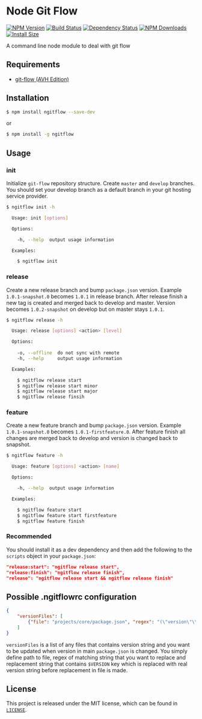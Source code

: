 # Node Git Flow

[![NPM Version](https://badge.fury.io/js/ngitflow.svg)](https://www.npmjs.com/package/ngitflow)
[![Build Status](https://travis-ci.org/xbranch/ngitflow.svg?branch=develop)](https://travis-ci.org/xbranch/ngitflow)
[![Dependency Status](https://david-dm.org/xbranch/ngitflow.svg)](https://david-dm.org/xbranch/ngitflow)
[![NPM Downloads](https://img.shields.io/npm/dm/ngitflow.svg?style=flat)](https://npmcharts.com/compare/ngitflow?minimal=true)
[![Install Size](https://packagephobia.now.sh/badge?p=ngitflow)](https://packagephobia.now.sh/result?p=ngitflow)

A command line node module to deal with git flow

## Requirements
- [git-flow (AVH Edition)](https://github.com/petervanderdoes/gitflow-avh)

## Installation

```bash
$ npm install ngitflow --save-dev
```

or 

```bash
$ npm install -g ngitflow
```

## Usage


### init

Initialize `git-flow` repository structure. Create `master` and `develop` branches. You should set your develop branch as a default branch in your git hosting service provider. 

```bash
$ ngitflow init -h

  Usage: init [options]

  Options:

    -h, --help  output usage information

  Examples:

    $ ngitflow init
```

### release

Create a new release branch and bump `package.json` version. Example `1.0.1-snapshot.0` becomes `1.0.1` in release branch. After release finish a new tag is created and merged back to develop and master. Version becomes `1.0.2-snapshot` on develop but on master stays `1.0.1`.

```bash
$ ngitflow release -h

  Usage: release [options] <action> [level]

  Options:
    
    -o, --offline  do not sync with remote
    -h, --help     output usage information

  Examples:

    $ ngitflow release start
    $ ngitflow release start minor
    $ ngitflow release start major
    $ ngitflow release finsih
```

### feature

Create a new feature branch and bump `package.json` version. Example `1.0.1-snapshot.0` becomes `1.0.1-firstfeature.0`. After feature finish all changes are merged back to develop and version is changed back to snapshot.

```bash
$ ngitflow feature -h

  Usage: feature [options] <action> [name]

  Options:

    -h, --help  output usage information

  Examples:

    $ ngitflow feature start
    $ ngitflow feature start firstfeature
    $ ngitflow feature finish
```

### Recommended

You should install it as a dev dependency and then add the following to the `scripts` object in your `package.json`:

```json
"release:start": "ngitflow release start",
"release:finish": "ngitflow release finish",
"release": "ngitflow release start && ngitflow release finish"
```

## Possible .ngitflowrc configuration

```json
{
    "versionFiles": [
        {"file": "projects/core/package.json", "regex": "(\"version\"\\s*:\\s*\")[\\s\\S]*?\",", "replacement": "$1$VERSION\","}
    ]
}
```

`versionFiles` is a list of any files that contains version string and you want to be updated when version in main `package.json` is changed. You simply define path to file, regex of matching string that you want to replace and replacement string that contains `$VERSION` key which is replaced with real version string before replacement in file is made. 

## License

This project is released under the MIT license, which can be found in [`LICENSE`](LICENSE).

